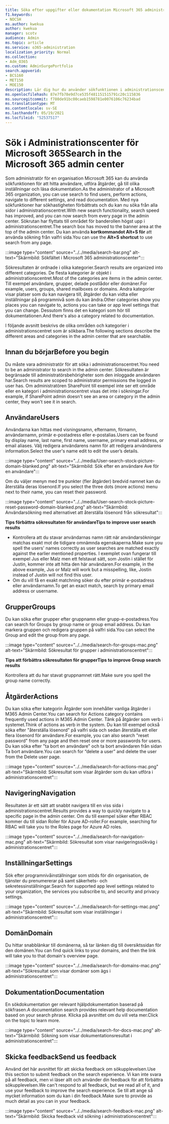 ```yaml
---
title: Söka efter uppgifter eller dokumentation Microsoft 365 administrationscentret
f1.keywords:
- NOCSH
ms.author: kwekua
author: kwekua
manager: scotv
audience: Admin
ms.topic: article
ms.service: o365-administration
localization_priority: Normal
ms.collection:
- Adm_O365
ms.custom: AdminSurgePortfolio
search.appverid:
- BCS160
- MET150
- MOE150
description: Lär dig hur du använder sökfunktionen i administrationscentret för bättre och snabbare resultat.
ms.openlocfilehash: 87e7fb78e9d7ce535f481151515791c20c115836
ms.sourcegitcommit: f780de91bc00caeb1598781e0076106c76234bad
ms.translationtype: MT
ms.contentlocale: sv-SE
ms.lasthandoff: 05/19/2021
ms.locfileid: "52537517"
---
```

# <a name="search-in-the-microsoft-365-admin-center"></a><span data-ttu-id="2ba05-103">Sök i Administrationscenter för Microsoft 365</span><span class="sxs-lookup"><span data-stu-id="2ba05-103">Search in the Microsoft 365 admin center</span></span>

<span data-ttu-id="2ba05-104">Som administratör för en organisation Microsoft 365 kan du använda sökfunktionen för att hitta användare, utföra åtgärder, gå till olika inställningar och läsa dokumentation.</span><span class="sxs-lookup"><span data-stu-id="2ba05-104">As the administrator of a Microsoft 365 organization, you can use search to find users, perform actions, navigate to different settings, and read documentation.</span></span> <span data-ttu-id="2ba05-105">Med nya sökfunktioner har sökhastigheten förbättrats och du kan nu söka från alla sidor i administrationscentret.</span><span class="sxs-lookup"><span data-stu-id="2ba05-105">With new search functionality, search speed has improved, and you can now search from every page in the admin center.</span></span> <span data-ttu-id="2ba05-106">Sökrutan har flyttats till området för banderollen högst upp i administrationscentret.</span><span class="sxs-lookup"><span data-stu-id="2ba05-106">The search box has moved to the banner area at the top of the admin center.</span></span> <span data-ttu-id="2ba05-107">Du kan använda **kortkommandot Alt+S för** att använda sökning från valfri sida.</span><span class="sxs-lookup"><span data-stu-id="2ba05-107">You can use the **Alt+S shortcut** to use search from any page.</span></span>

:::image type="content" source="../../media/search-bar.png" alt-text="Skärmbild: Sökfältet i Microsoft 365 administrationscenter":::

<span data-ttu-id="2ba05-109">Sökresultaten är ordnade i olika kategorier.</span><span class="sxs-lookup"><span data-stu-id="2ba05-109">Search results are organized into different categories.</span></span> <span data-ttu-id="2ba05-110">De flesta kategorier är objekt i administrationscentret.</span><span class="sxs-lookup"><span data-stu-id="2ba05-110">Most of the categories are items in the admin center.</span></span> <span data-ttu-id="2ba05-111">Till exempel användare, grupper, delade postlådor eller domäner.</span><span class="sxs-lookup"><span data-stu-id="2ba05-111">For example, users, groups, shared mailboxes or domains.</span></span> <span data-ttu-id="2ba05-112">Andra kategorier visar platser som du kan navigera till, åtgärder du kan vidta eller inställningar på programnivå som du kan ändra.</span><span class="sxs-lookup"><span data-stu-id="2ba05-112">Other categories show you places you can navigate to, actions you can take or app level settings that you can change.</span></span> <span data-ttu-id="2ba05-113">Dessutom finns det en kategori som hör till dokumentationen.</span><span class="sxs-lookup"><span data-stu-id="2ba05-113">And there's also a category related to documentation.</span></span>

<span data-ttu-id="2ba05-114">I följande avsnitt beskrivs de olika områden och kategorier i administrationscentret som är sökbara.</span><span class="sxs-lookup"><span data-stu-id="2ba05-114">The following sections describe the different areas and categories in the admin center that are searchable.</span></span>

## <a name="before-you-begin"></a><span data-ttu-id="2ba05-115">Innan du börjar</span><span class="sxs-lookup"><span data-stu-id="2ba05-115">Before you begin</span></span>

<span data-ttu-id="2ba05-116">Du måste vara administratör för att söka i administrationscentret.</span><span class="sxs-lookup"><span data-stu-id="2ba05-116">You need to be an administrator to search in the admin center.</span></span> <span data-ttu-id="2ba05-117">Sökresultaten är begränsade till administratörsbehörigheter som den inloggade användaren har.</span><span class="sxs-lookup"><span data-stu-id="2ba05-117">Search results are scoped to administrator permissions the logged in user has.</span></span> <span data-ttu-id="2ba05-118">Om administratören SharePoint till exempel inte ser ett område eller en kategori i administrationscentret visas det inte i sökningar.</span><span class="sxs-lookup"><span data-stu-id="2ba05-118">For example, if SharePoint admin doesn't see an area or category in the admin center, they won't see it in search.</span></span>

## <a name="users"></a><span data-ttu-id="2ba05-119">Användare</span><span class="sxs-lookup"><span data-stu-id="2ba05-119">Users</span></span>

<span data-ttu-id="2ba05-120">Användarna kan hittas med visningsnamn, efternamn, förnamn, användarnamn, primär e-postadress eller e-postalias.</span><span class="sxs-lookup"><span data-stu-id="2ba05-120">Users can be found by display name, last name, first name, username, primary email address, or email aliases.</span></span> <span data-ttu-id="2ba05-121">Välj redigera användarens namn för att redigera användarens information.</span><span class="sxs-lookup"><span data-stu-id="2ba05-121">Select the user's name edit to edit the user’s details.</span></span>

:::image type="content" source="../../media/User-search-stock-picture-domain-blanked.png" alt-text="Skärmbild: Sök efter en användare Ave för en användare":::

<span data-ttu-id="2ba05-123">Om du väljer menyn med tre punkter (fler åtgärder) bredvid namnet kan du återställa deras lösenord.</span><span class="sxs-lookup"><span data-stu-id="2ba05-123">If you select the three dots (more actions) menu next to their name, you can reset their password.</span></span>

:::image type="content" source="../../media/User-search-stock-picture-reset-password-domain-blanked.png" alt-text="Skärmbild: Användarsökning med alternativet att återställa lösenord från sökresultat":::

<span data-ttu-id="2ba05-125">**Tips förbättra sökresultaten för användare**</span><span class="sxs-lookup"><span data-stu-id="2ba05-125">**Tips to improve user search results**</span></span>

- <span data-ttu-id="2ba05-126">Kontrollera att du stavar användarnas namn rätt när användarsökningar matchas exakt mot de tidigare omnämnda egenskaperna.</span><span class="sxs-lookup"><span data-stu-id="2ba05-126">Make sure you spell the users' names correctly as user searches are matched exactly against the earlier mentioned properties.</span></span> <span data-ttu-id="2ba05-127">I exemplet ovan fungerar till exempel Jus eller Malz men ett felstavat sätt, som Jostin i stället för Justin, kommer inte att hitta den här användaren.</span><span class="sxs-lookup"><span data-stu-id="2ba05-127">For example, in the above example, Jus or Malz will work but a misspelling, like, Jostin instead of Justin will not find this user.</span></span>
- <span data-ttu-id="2ba05-128">Om du vill få en exakt matchning söker du efter primär e-postadress eller användarnamn.</span><span class="sxs-lookup"><span data-stu-id="2ba05-128">To get an exact match, search by primary email address or username.</span></span>

## <a name="groups"></a><span data-ttu-id="2ba05-129">Grupper</span><span class="sxs-lookup"><span data-stu-id="2ba05-129">Groups</span></span>

<span data-ttu-id="2ba05-130">Du kan söka efter grupper efter gruppnamn eller grupp-e-postadress.</span><span class="sxs-lookup"><span data-stu-id="2ba05-130">You can search for Groups by group name or group email address.</span></span> <span data-ttu-id="2ba05-131">Du kan markera gruppen och redigera gruppen på valfri sida.</span><span class="sxs-lookup"><span data-stu-id="2ba05-131">You can select the Group and edit the group from any page.</span></span>

:::image type="content" source="../../media/search-for-groups-mac.png" alt-text="Skärmbild: Sökresultat för grupper i administrationscentret":::

<span data-ttu-id="2ba05-133">**Tips att förbättra sökresultaten för grupper**</span><span class="sxs-lookup"><span data-stu-id="2ba05-133">**Tips to improve Group search results**</span></span>

<span data-ttu-id="2ba05-134">Kontrollera att du har stavat gruppnamnet rätt.</span><span class="sxs-lookup"><span data-stu-id="2ba05-134">Make sure you spell the group name correctly.</span></span>

## <a name="actions"></a><span data-ttu-id="2ba05-135">Åtgärder</span><span class="sxs-lookup"><span data-stu-id="2ba05-135">Actions</span></span>

<span data-ttu-id="2ba05-136">Du kan söka efter kategorin Åtgärder som innehåller vanliga åtgärder i M365 Admin Center.</span><span class="sxs-lookup"><span data-stu-id="2ba05-136">You can search for Actions category contains frequently used actions in M365 Admin Center.</span></span> <span data-ttu-id="2ba05-137">Tänk på åtgärder som verb i systemet.</span><span class="sxs-lookup"><span data-stu-id="2ba05-137">Think of actions as verb in the system.</span></span> <span data-ttu-id="2ba05-138">Du kan till exempel också söka efter "återställa lösenord" på valfri sida och sedan återställa ett eller flera lösenord för användare.</span><span class="sxs-lookup"><span data-stu-id="2ba05-138">For example, you can also search "reset password" from any page and then reset one or more passwords for users.</span></span> <span data-ttu-id="2ba05-139">Du kan söka efter "ta bort en användare" och ta bort användaren från sidan Ta bort användare.</span><span class="sxs-lookup"><span data-stu-id="2ba05-139">You can search for “delete a user” and delete the user from the Delete user page.</span></span>

:::image type="content" source="../../media/search-for-actions-mac.png" alt-text="Skärmbild: Sökresultat som visar åtgärder som du kan utföra i administrationscentret":::

## <a name="navigation"></a><span data-ttu-id="2ba05-141">Navigering</span><span class="sxs-lookup"><span data-stu-id="2ba05-141">Navigation</span></span>

<span data-ttu-id="2ba05-142">Resultaten är ett sätt att snabbt navigera till en viss sida i administrationscentret.</span><span class="sxs-lookup"><span data-stu-id="2ba05-142">Results provides a way to quickly navigate to a specific page in the admin center.</span></span> <span data-ttu-id="2ba05-143">Om du till exempel söker efter RBAC kommer du till sidan Roller för Azure AD-roller.</span><span class="sxs-lookup"><span data-stu-id="2ba05-143">For example, searching for RBAC will take you to the Roles page for Azure AD roles.</span></span>

:::image type="content" source="../../media/search-for-navigation-mac.png" alt-text="Skärmbild: Sökresultat som visar navigeringssökväg i administrationscentret":::

## <a name="settings"></a><span data-ttu-id="2ba05-145">Inställningar</span><span class="sxs-lookup"><span data-stu-id="2ba05-145">Settings</span></span>

<span data-ttu-id="2ba05-146">Sök efter programnivåinställningar som stöds för din organisation, de tjänster du prenumererar på samt säkerhets- och sekretessinställningar.</span><span class="sxs-lookup"><span data-stu-id="2ba05-146">Search for supported app level settings related to your organization, the services you subscribe to, and security and privacy settings.</span></span>

:::image type="content" source="../../media/search-for-settings-mac.png" alt-text="Skärmbild: Sökresultat som visar inställningar i administrationscentret":::

## <a name="domain"></a><span data-ttu-id="2ba05-148">Domän</span><span class="sxs-lookup"><span data-stu-id="2ba05-148">Domain</span></span>

<span data-ttu-id="2ba05-149">Du hittar snabblänkar till domänerna, så tar länken dig till översiktssidan för den domänen.</span><span class="sxs-lookup"><span data-stu-id="2ba05-149">You can find quick links to your domains, and then the link will take you to that domain's overview page.</span></span>

:::image type="content" source="../../media/search-for-domains-mac.png" alt-text="Sökresultat som visar domäner som ägs i administrationscentret":::

## <a name="documentation"></a><span data-ttu-id="2ba05-151">Dokumentation</span><span class="sxs-lookup"><span data-stu-id="2ba05-151">Documentation</span></span>

<span data-ttu-id="2ba05-152">En sökdokumentation ger relevant hjälpdokumentation baserad på sökfrasen.</span><span class="sxs-lookup"><span data-stu-id="2ba05-152">A documentation search provides relevant help documentation based on your search phrase.</span></span> <span data-ttu-id="2ba05-153">Klicka på avsnittet om du vill veta mer.</span><span class="sxs-lookup"><span data-stu-id="2ba05-153">Click on the topic to learn more.</span></span>

:::image type="content" source="../../media/search-for-docs-mac.png" alt-text="Skärmbild: Sökning som visar dokumentationsresultat i administrationscentret":::

## <a name="send-us-feedback"></a><span data-ttu-id="2ba05-155">Skicka feedback</span><span class="sxs-lookup"><span data-stu-id="2ba05-155">Send us feedback</span></span>

<span data-ttu-id="2ba05-156">Använd det här avsnittet för att skicka feedback om sökupplevelsen.</span><span class="sxs-lookup"><span data-stu-id="2ba05-156">Use this section to submit feedback on the search experience.</span></span> <span data-ttu-id="2ba05-157">Vi kan inte svara på all feedback, men vi läser allt och använder din feedback för att förbättra sökupplevelsen.</span><span class="sxs-lookup"><span data-stu-id="2ba05-157">We can't respond to all feedback, but we read all of it, and use your feedback to improve the search experience.</span></span> <span data-ttu-id="2ba05-158">Se till att ange så mycket information som du kan i din feedback.</span><span class="sxs-lookup"><span data-stu-id="2ba05-158">Make sure to provide as much detail as you can in your feedback.</span></span>

:::image type="content" source="../../media/search-feedback-mac.png" alt-text="Skärmbild: Skicka feedback vid sökning i administrationscentret":::